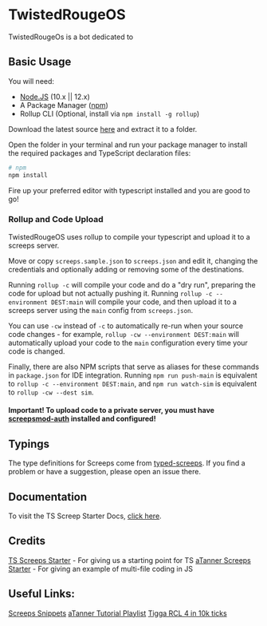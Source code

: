 # TwistedRougeOS

TwistedRougeOs is a bot dedicated to

## Basic Usage

You will need:

- [Node.JS](https://nodejs.org/en/download) (10.x || 12.x)
- A Package Manager ([npm](https://docs.npmjs.com/getting-started/installing-node))
- Rollup CLI (Optional, install via `npm install -g rollup`)

Download the latest source [here](https://github.com/mkaulfers/TwistedRougeOS) and extract it to a folder.

Open the folder in your terminal and run your package manager to install the required packages and TypeScript declaration files:

```bash
# npm
npm install
```

Fire up your preferred editor with typescript installed and you are good to go!

### Rollup and Code Upload

TwistedRougeOS uses rollup to compile your typescript and upload it to a screeps server.

Move or copy `screeps.sample.json` to `screeps.json` and edit it, changing the credentials and optionally adding or removing some of the destinations.

Running `rollup -c` will compile your code and do a "dry run", preparing the code for upload but not actually pushing it. Running `rollup -c --environment DEST:main` will compile your code, and then upload it to a screeps server using the `main` config from `screeps.json`.

You can use `-cw` instead of `-c` to automatically re-run when your source code changes - for example, `rollup -cw --environment DEST:main` will automatically upload your code to the `main` configuration every time your code is changed.

Finally, there are also NPM scripts that serve as aliases for these commands in `package.json` for IDE integration. Running `npm run push-main` is equivalent to `rollup -c --environment DEST:main`, and `npm run watch-sim` is equivalent to `rollup -cw --dest sim`.

#### Important! To upload code to a private server, you must have [screepsmod-auth](https://github.com/ScreepsMods/screepsmod-auth) installed and configured!

## Typings

The type definitions for Screeps come from [typed-screeps](https://github.com/screepers/typed-screeps). If you find a problem or have a suggestion, please open an issue there.

## Documentation

To visit the TS Screep Starter Docs, [click here](https://screepers.gitbook.io/screeps-typescript-starter/).

## Credits

[TS Screeps Starter](https://github.com/screepers/screeps-typescript-starter) - For giving us a starting point for TS
[aTanner Screeps Starter](https://github.com/AydenRennaker/screeps-starter) - For giving an example of multi-file coding in JS

## Useful Links:

[Screeps Snippets](https://github.com/screepers/screeps-snippets)
[aTanner Tutorial Playlist](https://www.youtube.com/playlist?list=PLw9di5JwI6p-HUP0yPUxciaEjrsFb2kR2)
[Tigga RCL 4 in 10k ticks](https://www.youtube.com/watch?v=zKUHmxSCma4)
